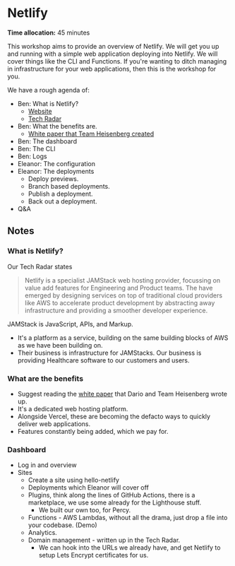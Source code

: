 # Netlify

**Time allocation:** 45 minutes

This workshop aims to provide an overview of Netlify. We will get you up and running with a simple web application deploying into Netlify. We will cover things like the CLI and Functions. If you're wanting to ditch managing in infrastructure for your web applications, then this is the workshop for you.

We have a rough agenda of:

- Ben: What is Netlify?
  - [Website](https://www.netlify.com)
  - [Tech Radar](https://radar.emisgroup.uk/content/technology/netlify)
- Ben: What the benefits are.
  - [White paper that Team Heisenberg created](https://radar.emisgroup.uk/white-papers/netlify.pdf)
- Ben: The dashboard
- Ben: The CLI
- Ben: Logs
- Eleanor: The configuration
- Eleanor: The deployments
  - Deploy previews.
  - Branch based deployments.
  - Publish a deployment.
  - Back out a deployment.
- Q&A

## Notes

### What is Netlify?

Our Tech Radar states

> Netlify is a specialist JAMStack web hosting provider, focussing on value add features for Engineering and Product teams. The have emerged by designing services on top of traditional cloud providers like AWS to accelerate product development by abstracting away infrastructure and providing a smoother developer experience.

JAMStack is JavaScript, APIs, and Markup.

- It's a platform as a service, building on the same building blocks of AWS as we have been building on.
- Their business is infrastructure for JAMStacks. Our business is providing Healthcare software to our customers and users.

### What are the benefits

- Suggest reading the [white paper](https://radar.emisgroup.uk/white-papers/netlify.pdf) that Dario and Team Heisenberg wrote up.
- It's a dedicated web hosting platform.
- Alongside Vercel, these are becoming the defacto ways to quickly deliver web applications.
- Features constantly being added, which we pay for.

### Dashboard

- Log in and overview
- Sites
  - Create a site using hello-netlify
  - Deployments which Eleanor will cover off
  - Plugins, think along the lines of GitHub Actions, there is a marketplace, we use some already for the Lighthouse stuff.
    - We built our own too, for Percy.
  - Functions - AWS Lambdas, without all the drama, just drop a file into your codebase. (Demo)
  - Analytics.
  - Domain management - written up in the Tech Radar.
    - We can hook into the URLs we already have, and get Netlify to setup Lets Encrypt certificates for us.
